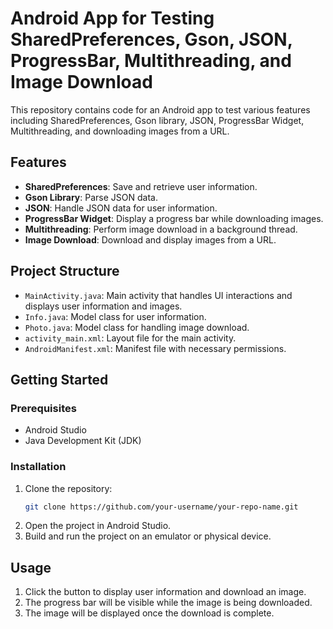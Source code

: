 # Android App for Testing SharedPreferences, Gson, JSON, ProgressBar, Multithreading, and Image Download

This repository contains code for an Android app to test various features including SharedPreferences, Gson library, JSON, ProgressBar Widget, Multithreading, and downloading images from a URL.

## Features

- **SharedPreferences**: Save and retrieve user information.
- **Gson Library**: Parse JSON data.
- **JSON**: Handle JSON data for user information.
- **ProgressBar Widget**: Display a progress bar while downloading images.
- **Multithreading**: Perform image download in a background thread.
- **Image Download**: Download and display images from a URL.

## Project Structure

- `MainActivity.java`: Main activity that handles UI interactions and displays user information and images.
- `Info.java`: Model class for user information.
- `Photo.java`: Model class for handling image download.
- `activity_main.xml`: Layout file for the main activity.
- `AndroidManifest.xml`: Manifest file with necessary permissions.

## Getting Started

### Prerequisites

- Android Studio
- Java Development Kit (JDK)

### Installation

1. Clone the repository:
    ```sh
    git clone https://github.com/your-username/your-repo-name.git
    ```
2. Open the project in Android Studio.
3. Build and run the project on an emulator or physical device.

## Usage

1. Click the button to display user information and download an image.
2. The progress bar will be visible while the image is being downloaded.
3. The image will be displayed once the download is complete.
